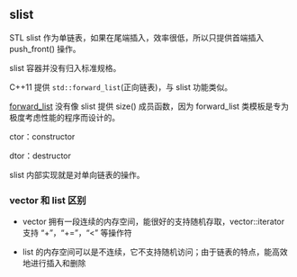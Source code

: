 ## slist

STL slist 作为单链表，如果在尾端插入，效率很低，所以只提供首端插入 push_front() 操作。

slist 容器并没有归入标准规格。

C++11 提供 `std::forward_list`(正向链表)，与 slist 功能类似。

[forward_list](http://classfoo.com/ccby/article/5wWLx) 没有像 slist 提供 size() 成员函数，因为 forward_list 类模板是专为极度考虑性能的程序而设计的。

ctor：constructor

dtor：destructor

slist 内部实现就是对单向链表的操作。

### vector 和 list 区别

* vector 拥有一段连续的内存空间，能很好的支持随机存取，vector<int>::iterator 支持 “+”，“+=”，“<” 等操作符

* list 的内存空间可以是不连续，它不支持随机访问；由于链表的特点，能高效地进行插入和删除
